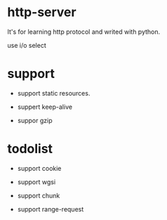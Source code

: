 # http-server
It's for learning http protocol and writed with python.  


use i/o select



# support
* support static resources.
* suppert keep-alive

* suppor gzip

# todolist

* support cookie
* support wgsi

* support chunk

* support range-request
